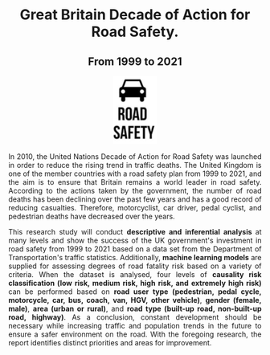 <h1 align="center"> Great Britain Decade of Action for Road Safety. </h1>
<h2 align="center"> From 1999 to 2021 </h2>
<p align="center">
  <img  src="RoadSafety.PNG">
</p>
<p align="justify">
In 2010, the United Nations Decade of Action for Road Safety was launched in order to reduce the rising trend in traffic deaths. The United Kingdom is one of the member countries with a road safety plan from 1999 to 2021, and the aim is to ensure that Britain remains a world leader in road safety. According to the actions taken by the government, the number of road deaths has been declining over the past few years and has a good record of reducing casualties. Therefore, motorcyclist, car driver, pedal cyclist, and pedestrian deaths have decreased over the years. 
</p></p><p align="justify">
This research study will conduct <b> descriptive and inferential analysis </b> at many levels and show the success of the UK government's investment in road safety from 1999 to 2021 based on a data set from the Department of Transportation's traffic statistics. Additionally, <b>machine learning models</b> are supplied for assessing degrees of road fatality risk based on a variety of criteria. When the dataset is analysed, four levels of <b>causality risk classification (low risk, medium risk, high risk, and extremely high risk)</b> can be performed based on <b>road user type (pedestrian, pedal cycle, motorcycle, car, bus, coach, van, HGV, other vehicle)</b>, <b>gender (female, male)</b>, <b>area (urban or rural)</b>, and <b>road type (built-up road, non-built-up road, highway)</b>. As a conclusion, constant development should be necessary while increasing traffic and population trends in the future to ensure a safer environment on the road. With the foregoing research, the report identifies distinct priorities and areas for improvement.
</p>

